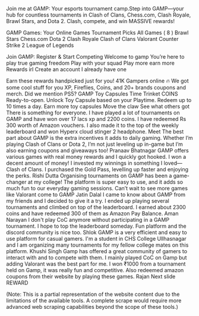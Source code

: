 Join me at GAMP: Your esports tournament camp.Step into GAMP—your hub for countless tournaments in Clash of Clans, Chess.com, Clash Royale, Brawl Stars, and Dota 2. Clash, compete, and win MASSIVE rewards!

GAMP Games: Your Online Games Tournament Picks All Games ( 8 ) Brawl Stars Chess.com Dota 2 Clash Royale Clash of Clans Valorant Counter Strike 2 League of Legends

Join GAMP: Register & Start Competing Welcome to gamp You’re here to play true gaming freedom Play with your squad Play more earn more Rewards irl Create an account I already have one

Earn these rewards handpicked just for you! 41K Gampers online 🔥 We got some cool stuff for you XP, Fireflies, Coins, and 20+ brands coupons and merch. Did we mention PS5? GAMP Toy Capsules Time Trinket COINS Ready-to-open. Unlock Toy Capsule based on your Playtime. Redeem up to 10 times a day. Earn more toy capsules Move the claw See what others got There is something for everyone. I have played a lot of tournaments on GAMP and have won over 17 lacs xp and 2200 coins. I have redeemed Rs 300 worth of Amazon vouchers. I also made it to the top of the weekly leaderboard and won Hyperx cloud stinger 2 headphone. Meet The best part about GAMP is the extra incentives it adds to daily gaming. Whether I’m playing Clash of Clans or Dota 2, I’m not just leveling up in-game but I’m also earning coupons and giveaways too! Pranaav Bhatnagar GAMP offers various games with real money rewards and I quickly got hooked. I won a decent amount of money! I invested my winnings in something I loved—Clash of Clans. I purchased the Gold Pass, levelling up faster and enjoying the perks. Rishi Dutta Organising tournaments on GAMP has been a game-changer at my college! The platform is super easy to use, and it adds so much fun to our everyday gaming sessions. Can’t wait to see more games like Valorant come to GAMP Jatin Dalal I came to know about GAMP from my friends and I decided to give it a try. I ended up playing several tournaments and climbed on top of the leaderboard. I earned about 2300 coins and have redeemed 300 of them as Amazon Pay Balance. Aman Narayan I don't play CoC anymore without participating in a GAMP tournament. I hope to top the leaderboard someday. Fun platform and the discord community is nice too. Shlok GAMP is a very efficient and easy to use platform for casual gamers. I'm a student in CHS College Ullhasnagar and I am organizing many tournaments for my fellow college mates on this platform. Khushi Singh Gamp has offered a great community of gamers to interact with and to compete with them. I mainly played CoC on Gamp but adding Valorant was the best part for me. I won ₹1000 from a tournament held on Gamp, it was really fun and competitive. Also redeemed amazon coupons from their website by playing these games. Rajan Next slide REWARD

(Note:  This is a partial representation of the website content due to the limitations of the available tools.  A complete scrape would require more advanced web scraping capabilities beyond the scope of these tools.)